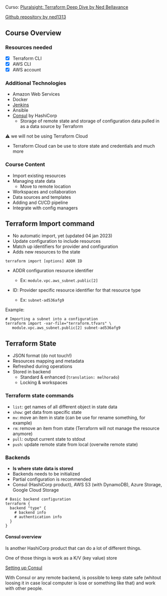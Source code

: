 # 

Curso: [Pluralsight: Terraform Deep Dive by Ned Bellavance](https://app.pluralsight.com/library/courses/terraform-deep-dive/table-of-contents)

[Github repository by ned1313](https://github.com/ned1313/Deep-Dive-Terraform)

## Course Overview

### Resources needed

- [x] Terraform CLI
- [x] AWS CLI
- [x] AWS account

### Additional Technologies

- Amazon Web Services
- Docker
- [Jenkins](https://www.jenkins.io/)
- Ansible
- [Consul](https://www.consul.io/) by HashiCorp
  - Storage of remote state and storage of configuration data pulled in as a data source by Terraform

:warning: we will not be using Terraform Cloud
* Terraform Cloud can be use to store state and credentials and much more

### Course Content

- Import existing resources
- Managing state data
  - Move to remote location
- Workspaces and collaboration
- Data sources and templates
- Adding and CI/CD pipeline
- Integrate with config managers

## Terraform Import command

- No automatic import, yet (updated 04 jan 2023)
- Update configuration to include resources
- Match up identifiers for provider and configuration
- Adds new resources to the state

`terraform import [options] ADDR ID`

* ADDR configuration resource identifier
  * Ex: `module.vpc.aws_subnet.public[2]`

* ID: Provider specific resource identifier for that resource type
  * Ex: `subnet-ad536afg9`

Example:
```
# Importing a subnet into a configuration
terraform import -var-file="terraform.tfvars" \
   module.vpc.aws_subnet.public[2] subnet-ad536afg9
```

## Terraform State

* JSON format (do not touch!)
* Resources mapping and metadata
* Refreshed during operations
* Stored in backend
  * Standard & enhanced (`translation: melhorado`)
  * Locking & workspaces

### Terraform state commands

- `list`: get names of all different object in state data
- `show`: get data from specific state
- `mv`: move an item in state (can be use for rename something, for example)
- `rm`: remove an item from state (Terraform  will not manage the resource anymore)
- `pull`: output current state to stdout
- `push`: update remote state from local (overwite remote state)


### Backends

- **Is where state data is stored**
- Backends needs to be initialized
- Partial configuration is recommended
- Consul (HashiCorp product), AWS S3 (with DynamoDB), Azure Storage, Google Cloud Storage
```
# Basic backend configuration
terraform {
  backend "type" {
    # backend info
    # authentication info
  }
}
```

 #### Consul overview

 Is another HashiCorp product that can do a lot of different things.

 One of those things is work as a K/V (key value) store

 [Setting up Consul](./02_managing_state_data/README.md/#setting-up-consul)

With Consul or any remote backend, is possible to keep state safe (whitout loosing it in case local computer is lose or something like that) and work with other people.
